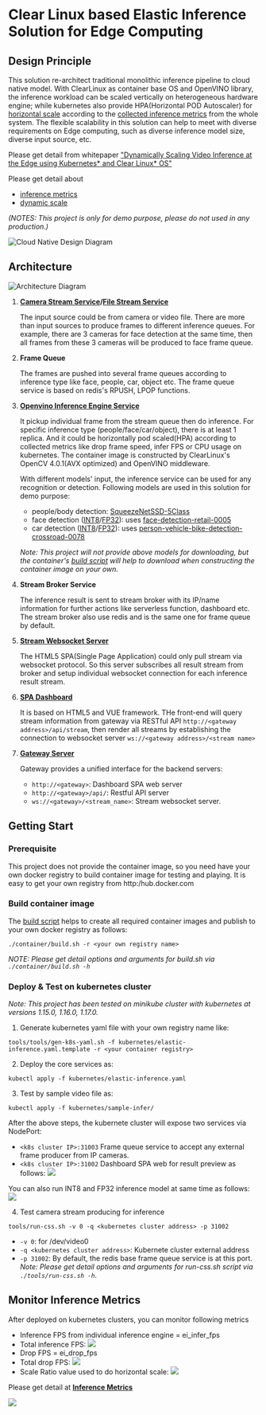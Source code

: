 # Clear Linux based Elastic Inference Solution for Edge Computing

## Design Principle
This solution re-architect traditional monolithic inference pipeline to cloud native model. With ClearLinux as container base OS and OpenVINO library, the inference workload can be scaled vertically on heterogeneous hardware engine; while kubernetes also provide HPA(Horizontal POD Autoscaler) for [horizontal scale](doc/dynamic_scale.md) according to the [collected inference metrics](doc/inference_metrics.md) from the whole system. The flexible scalability in this solution can help to meet with diverse requirements on Edge computing, such as diverse inference model size, diverse input source, etc.

Please get detail from whitepaper ["Dynamically Scaling Video Inference at the Edge using Kubernetes* and Clear Linux* OS"](https://clearlinux.org/blogs-news/dynamically-scaling-video-inference-edge)

Please get detail about
- [inference metrics](doc/inference_metrics.md)
- [dynamic scale](doc/dynamic_scale.md)

_(NOTES: This project is only for demo purpose, please do not used in any production.)_

![Cloud Native Design Diagram](doc/images/cloud_native_design.png)

## Architecture

![Architecture Diagram](doc/images/architecture.png)

1. **[Camera Stream Service](apps/camera_stream_service.py)/[File Stream Service](apps/file_stream_service.py)**

    The input source could be from camera or video file. There are more than input sources  to produce frames to different inference queues. For example, there are 3 cameras for face detection at the same time, then all frames from these 3 cameras will be produced to face frame queue.

2. **Frame Queue**

    The frames are pushed into several frame queues according to inference type like face, people, car, object etc. The frame queue service is based on redis's RPUSH, LPOP functions.

3. **[Openvino Inference Engine Service](apps/infer_service.py)**

    It pickup individual frame from the stream queue then do inference. For specific inference type (people/face/car/object), there is at least 1 replica. And it could be horizontally pod scaled(HPA) according to collected metrics like drop frame speed, infer FPS or CPU usage on kubernetes. The container image is constructed by ClearLinux's OpenCV 4.0.1(AVX optimized) and OpenVINO middleware.

    With different models' input, the inference service can be used for any recognition or detection. Following models are used in this solution for demo purpose:

    * people/body detection: [SqueezeNetSSD-5Class](https://github.com/intel/Edge-optimized-models/tree/master/SqueezeNet%205-Class%20detection)
    * face detection ([INT8](https://download.01.org/opencv/2019/open_model_zoo/R2/20190628_180000_models_bin/face-detection-retail-0005/INT8/)/[FP32](https://download.01.org/opencv/2019/open_model_zoo/R2/20190628_180000_models_bin/face-detection-retail-0005/FP32/)): uses [face-detection-retail-0005](https://docs.openvinotoolkit.org/2019_R2/_intel_models_face_detection_retail_0005_description_face_detection_retail_0005.html)
    * car detection ([INT8](https://download.01.org/opencv/2019/open_model_zoo/R2/20190628_180000_models_bin/person-vehicle-bike-detection-crossroad-0078/INT8/)/[FP32](https://download.01.org/opencv/2019/open_model_zoo/R2/20190628_180000_models_bin/person-vehicle-bike-detection-crossroad-0078/FP32/)): uses [person-vehicle-bike-detection-crossroad-0078](https://docs.openvinotoolkit.org/2019_R1/_person_vehicle_bike_detection_crossroad_0078_description_person_vehicle_bike_detection_crossroad_0078.html)

    _Note: This project will not provide above models for downloading, but the container's [build script](tools/download-models.sh) will help to download when constructing the container image on your own._

4. **Stream Broker Service**

    The inference result is sent to stream broker with its IP/name information for further actions like serverless function, dashboard etc. The stream broker also use redis and is the same one for frame queue by default.

5. **[Stream Websocket Server](apps/websocket_server.py)**

    The HTML5 SPA(Single Page Application) could only pull stream via websocket protocol. So this server subscribes all result stream from broker and setup individual websocket connection for each inference result stream.

6. **[SPA Dashboard](spa/src/views/index.vue)**

    It is based on HTML5 and VUE framework. THe front-end will query stream information from gateway via RESTful API `http://<gateway address>/api/stream`, then render all streams by establishing the connection to websocket server `ws://<gateway address>/<stream name>`

7. **[Gateway Server](apps/gateway_server.py)**

    Gateway provides a unified interface for the backend servers:
    * `http://<gateway>`: Dashboard SPA web server
    * `http://<gateway>/api/`: Restful API server
    * `ws://<gateway>/<stream_name>`: Stream websocket server.

## Getting Start

### Prerequisite

This project does not provide the container image, so you need have your own docker registry to build container image for testing and playing. It is easy to get your own registry from http:/hub.docker.com

### Build container image

The [build script](container/build.sh) helps to create all required container images and publish to your own docker registry as follows:

```
./container/build.sh -r <your own registry name>
```
_NOTE: Please get detail options and arguments for build.sh via `./container/build.sh -h`_

### Deploy & Test on kubernetes cluster

_Note: This project has been tested on minikube cluster with kubernetes at versions 1.15.0, 1.16.0, 1.17.0._

1. Generate kubernetes yaml file with your own registry name like:
```
tools/tools/gen-k8s-yaml.sh -f kubernetes/elastic-inference.yaml.template -r <your container registry>
```
2. Deploy the core services as:
```
kubectl apply -f kubernetes/elastic-inference.yaml
```
3. Test by sample video file as:
```
kubectl apply -f kubernetes/sample-infer/
```

After the above steps, the kubernete cluster will expose two services via NodePort:
* `<k8s cluster IP>:31003`
    Frame queue service to accept any external frame producer from IP cameras.
* `<k8s cluster IP>:31002`
    Dashboard SPA web for result preview as follows:
![](doc/images/spa.png)

You can also run INT8 and FP32 inference model at same time as follows:
![](doc/images/spa_int8_fp32.png)

4. Test camera stream producing for inference
```
tools/run-css.sh -v 0 -q <kubernetes cluster address> -p 31002
```
* `-v 0`: for /dev/video0
* `-q <kubernetes cluster address>`: Kubernete cluster external address
* `-p 31002`: By default, the redis base frame queue service is at this port.
_Note: Please get detail options and arguments for run-css.sh script via `./tools/run-css.sh -h`_.


## Monitor Inference Metrics

After deployed on kubernetes clusters, you can monitor following metrics
* Inference FPS from individual inference engine = ei_infer_fps
* Total inference FPS: ![](doc/images/total_infer_fps.png)
* Drop FPS = ei_drop_fps
* Total drop FPS: ![](doc/images/total_drop_fps.png)
* Scale Ratio value used to do horizontal scale: ![](doc/images/scale_ratio.png)

Please get detail at **[Inference Metrics](doc/inference_metrics.md)**

![](doc/images/grafana.png)